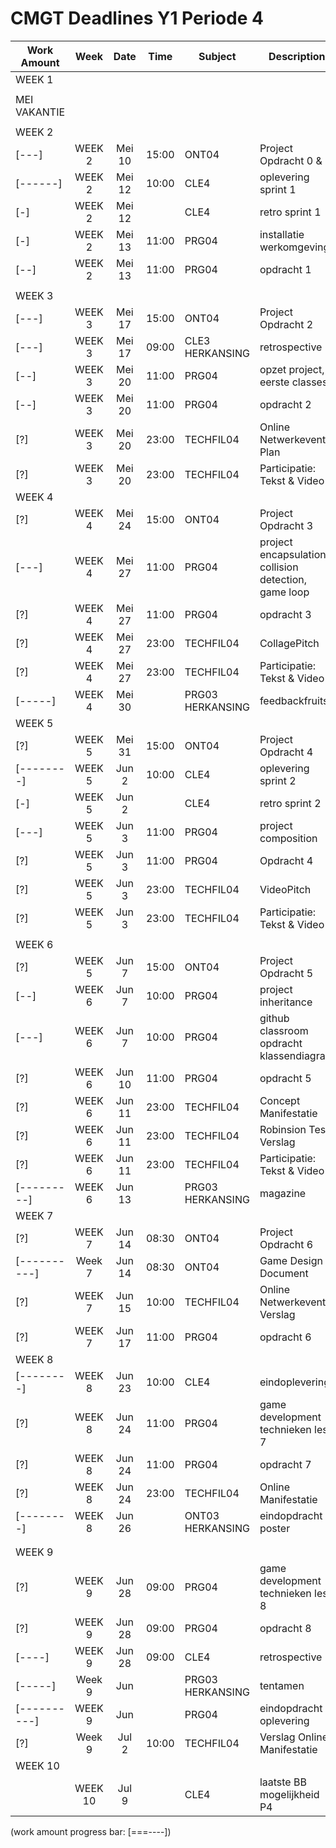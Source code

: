 # CMGT Deadlines Y1 Periode 4 



| Work Amount   | Week   | Date     | Time  | Subject   | Description                       | Points    | Must | 
|---            |:---:   |:---:     |:---:  |---        |---                                |---        |:---: |
| WEEK 1        |        |          |       |           |                                   |           |      |
|               |        |          |       |           |                                   |           |      |
| MEI VAKANTIE  |        |          |       |           |                                   |           |      |
|               |        |          |       |           |                                   |           |      |
| WEEK 2        |        |          |       |           |                                   |           |      |
| [---]         | WEEK 2 | Mei 10   | 15:00 | ONT04     | Project Opdracht 0 & 1            | 25/100    |      |
| [------]      | WEEK 2 | Mei 12   | 10:00 | CLE4      | oplevering sprint 1               |           | [x]  |
| [-]           | WEEK 2 | Mei 12   |       | CLE4      | retro sprint 1                    |           | [x]  |
| [-]           | WEEK 2 | Mei 13   | 11:00 | PRG04     | installatie werkomgeving          |           |      |
| [--]          | WEEK 2 | Mei 13   | 11:00 | PRG04     | opdracht 1                        |           |      |
|               |        |          |       |           |                                   |           |      |
| WEEK 3        |        |          |       |           |                                   |           |      |
| [---]         | WEEK 3 | Mei 17   | 15:00 | ONT04     | Project Opdracht 2                | 15/100    |      |
| [---]         | WEEK 3 | Mei 17   | 09:00 | CLE3 HERKANSING | retrospective               |           | [H!] | 
| [--]          | WEEK 3 | Mei 20   | 11:00 | PRG04     | opzet project, eerste classes     |           |      |
| [--]          | WEEK 3 | Mei 20   | 11:00 | PRG04     | opdracht 2                        |           |      |
| [?]           | WEEK 3 | Mei 20   | 23:00 | TECHFIL04 | Online Netwerkevent Plan          | 20a/100   | [x]  |
| [?]           | WEEK 3 | Mei 20   | 23:00 | TECHFIL04 | Participatie: Tekst & Video       | 10a/100   | [x]  | 
| WEEK 4        |        |          |       |           |                                   |           |      |
| [?]           | WEEK 4 | Mei 24   | 15:00 | ONT04     | Project Opdracht 3                | 15/100    |      |
| [---]         | WEEK 4 | Mei 27   | 11:00 | PRG04     | project encapsulation, collision detection, game loop | | |
| [?]           | WEEK 4 | Mei 27   | 11:00 | PRG04     | opdracht 3                        |           |      |
| [?]           | WEEK 4 | Mei 27   | 23:00 | TECHFIL04 | CollagePitch                      | 10/100    | [x]  |     
| [?]           | WEEK 4 | Mei 27   | 23:00 | TECHFIL04 | Participatie: Tekst & Video       | 10b/100   | [x]  |     
| [-----]       | WEEK 4 | Mei 30   |       | PRG03 HERKANSING | feedbackfruits             |           | [H]  |  
| WEEK 5        |        |          |       |           |                                   |           |      |
| [?]           | WEEK 5 | Mei 31   | 15:00 | ONT04     | Project Opdracht 4                | 15/100    |      |  
| [--------]    | WEEK 5 | Jun 2    | 10:00 | CLE4      | oplevering sprint 2               |           | [x]  |     
| [-]           | WEEK 5 | Jun 2    |       | CLE4      | retro sprint 2                    |           | [x]  |     
| [---]         | WEEK 5 | Jun 3    | 11:00 | PRG04     | project composition               |           |      |  
| [?]           | WEEK 5 | Jun 3    | 11:00 | PRG04     | Opdracht 4                        |           |      |  
| [?]           | WEEK 5 | Jun 3    | 23:00 | TECHFIL04 | VideoPitch                        | 10/100    | [x]  |     
| [?]           | WEEK 5 | Jun 3    | 23:00 | TECHFIL04 | Participatie: Tekst & Video       | 10c/100   | [x]  |     
|               |        |          |       |           |                                   |           |      |
| WEEK 6        |        |          |       |           |                                   |           |      |
| [?]           | WEEK 5 | Jun 7    | 15:00 | ONT04     | Project Opdracht 5                | 15/100    |      |  
| [--]          | WEEK 6 | Jun 7    | 10:00 | PRG04     | project inheritance               |           |      |  
| [---]         | WEEK 6 | Jun 7    | 10:00 | PRG04     | github classroom opdracht klassendiagram | 3/10 |    |   
| [?]           | WEEK 6 | Jun 10   | 11:00 | PRG04     | opdracht 5                        |           |      |  
| [?]           | WEEK 6 | Jun 11   | 23:00 | TECHFIL04 | Concept Manifestatie              | 20a/100   | [x]  |     
| [?]           | WEEK 6 | Jun 11   | 23:00 | TECHFIL04 | Robinsion Test Verslag            | +5/100    | [+]  |     
| [?]           | WEEK 6 | Jun 11   | 23:00 | TECHFIL04 | Participatie: Tekst & Video       | 10d/100   | [x]  |     
| [---------]   | WEEK 6 | Jun 13   |       | PRG03 HERKANSING | magazine                   |           | [H!] |   
| WEEK 7        |        |          |       |           |                                   |           |      |
| [?]           | WEEK 7 | Jun 14   | 08:30 | ONT04     | Project Opdracht 6                | 15/100    |      |  
| [----------]  | Week 7 | Jun 14   | 08:30 | ONT04     | Game Design Document              | 100/100   | [!]  |
| [?]           | WEEK 7 | Jun 15   | 10:00 | TECHFIL04 | Online Netwerkevent Verslag       | 20b/100   | [x]  |      
| [?]           | WEEK 7 | Jun 17   | 11:00 | PRG04     | opdracht 6                        |           |      |  
| WEEK 8        |        |          |       |           |                                   |           |      |
| [--------]    | WEEK 8 | Jun 23   | 10:00 | CLE4      | eindoplevering                    |           | [!]  |  
| [?]           | WEEK 8 | Jun 24   | 11:00 | PRG04     | game development technieken les 7 |           |      |      
| [?]           | WEEK 8 | Jun 24   | 11:00 | PRG04     | opdracht 7                        |           |      |  
| [?]           | WEEK 8 | Jun 24   | 23:00 | TECHFIL04 | Online Manifestatie               | 30a/100   | [!]  |        
| [--------]    | WEEK 8 | Jun 26   |       | ONT03 HERKANSING | eindopdracht poster        |           | [H!] |     
|               |        |          |       |           |                                   |           |      |
|               |        |          |       |           |                                   |           |      |
| WEEK 9        |        |          |       |           |                                   |           |      |
| [?]           | WEEK 9 | Jun 28   | 09:00 | PRG04     | game development technieken les 8 |           |      |     
| [?]           | WEEK 9 | Jun 28   | 09:00 | PRG04     | opdracht 8                        |           |      |  
| [----]        | WEEK 9 | Jun 28   | 09:00 | CLE4      | retrospective                     |           | [!]  |  
| [-----]       | Week 9 | Jun      |       | PRG03 HERKANSING | tentamen                   |           | [H!] |  
| [----------]  | WEEK 9 | Jun      |       | PRG04     | eindopdracht oplevering           | 7/10      | [!]  |     
| [?]           | Week 9 | Jul 2    | 10:00 | TECHFIL04 | Verslag Online Manifestatie       | 30b/100   | [!]  |      
| WEEK 10       |        |          |       |           |                                   |           |      |
|               | WEEK 10| Jul 9    |       | CLE4      | laatste BB mogelijkheid P4        |           | [!]  |  


(work amount progress bar: [===----])